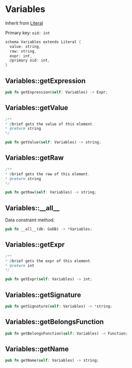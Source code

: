 # Variables

Inherit from [Literal](./Literal.md)

Primary key: `oid: int`

```rust
schema Variables extends Literal {
  value: string,
  raw: string,
  expr: int,
  @primary oid: int,
}
```
## Variables::getExpression

```rust
pub fn getExpression(self: Variables) -> Expr;
```
## Variables::getValue

```java
/**
* @brief gets the value of this element.
* @return string
*/
```
```rust
pub fn getValue(self: Variables) -> string;
```
## Variables::getRaw

```java
/**
* @brief gets the raw of this element.
* @return string
*/
```
```rust
pub fn getRaw(self: Variables) -> string;
```
## Variables::\_\_all\_\_

Data constraint method.

```rust
pub fn __all__(db: GoDB) -> *Variables;
```
## Variables::getExpr

```java
/**
* @brief gets the expr of this element.
* @return int
*/
```
```rust
pub fn getExpr(self: Variables) -> int;
```
## Variables::getSignature

```rust
pub fn getSignature(self: Variables) -> *string;
```
## Variables::getBelongsFunction

```rust
pub fn getBelongsFunction(self: Variables) -> Function;
```
## Variables::getName

```rust
pub fn getName(self: Variables) -> string;
```
